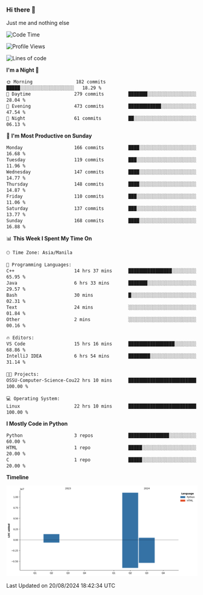 ### Hi there 👋

Just me and nothing else


<!--START_SECTION:waka-->
![Code Time](http://img.shields.io/badge/Code%20Time-608%20hrs%2032%20mins-blue)

![Profile Views](http://img.shields.io/badge/Profile%20Views-0-blue)

![Lines of code](https://img.shields.io/badge/From%20Hello%20World%20I%27ve%20Written-12.7%20million%20lines%20of%20code-blue)

**I'm a Night 🦉** 

```text
🌞 Morning                182 commits         █████░░░░░░░░░░░░░░░░░░░░   18.29 % 
🌆 Daytime                279 commits         ███████░░░░░░░░░░░░░░░░░░   28.04 % 
🌃 Evening                473 commits         ████████████░░░░░░░░░░░░░   47.54 % 
🌙 Night                  61 commits          ██░░░░░░░░░░░░░░░░░░░░░░░   06.13 % 
```
📅 **I'm Most Productive on Sunday** 

```text
Monday                   166 commits         ████░░░░░░░░░░░░░░░░░░░░░   16.68 % 
Tuesday                  119 commits         ███░░░░░░░░░░░░░░░░░░░░░░   11.96 % 
Wednesday                147 commits         ████░░░░░░░░░░░░░░░░░░░░░   14.77 % 
Thursday                 148 commits         ████░░░░░░░░░░░░░░░░░░░░░   14.87 % 
Friday                   110 commits         ███░░░░░░░░░░░░░░░░░░░░░░   11.06 % 
Saturday                 137 commits         ███░░░░░░░░░░░░░░░░░░░░░░   13.77 % 
Sunday                   168 commits         ████░░░░░░░░░░░░░░░░░░░░░   16.88 % 
```


📊 **This Week I Spent My Time On** 

```text
🕑︎ Time Zone: Asia/Manila

💬 Programming Languages: 
C++                      14 hrs 37 mins      ████████████████░░░░░░░░░   65.95 % 
Java                     6 hrs 33 mins       ███████░░░░░░░░░░░░░░░░░░   29.57 % 
Bash                     30 mins             █░░░░░░░░░░░░░░░░░░░░░░░░   02.31 % 
Text                     24 mins             ░░░░░░░░░░░░░░░░░░░░░░░░░   01.84 % 
Other                    2 mins              ░░░░░░░░░░░░░░░░░░░░░░░░░   00.16 % 

🔥 Editors: 
VS Code                  15 hrs 16 mins      █████████████████░░░░░░░░   68.86 % 
IntelliJ IDEA            6 hrs 54 mins       ████████░░░░░░░░░░░░░░░░░   31.14 % 

🐱‍💻 Projects: 
OSSU-Computer-Science-Cou22 hrs 10 mins      █████████████████████████   100.00 % 

💻 Operating System: 
Linux                    22 hrs 10 mins      █████████████████████████   100.00 % 
```

**I Mostly Code in Python** 

```text
Python                   3 repos             ███████████████░░░░░░░░░░   60.00 % 
HTML                     1 repo              █████░░░░░░░░░░░░░░░░░░░░   20.00 % 
C                        1 repo              █████░░░░░░░░░░░░░░░░░░░░   20.00 % 
```



**Timeline**

![Lines of Code chart](https://raw.githubusercontent.com/brutist/brutist/main/assets/bar_graph.png)


 Last Updated on 20/08/2024 18:42:34 UTC
<!--END_SECTION:waka-->
